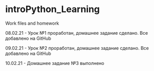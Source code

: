 # introPython_Learning
Work files and homework

08.02.21 - Урок №1 проработан, домашнее задание сделано. Все добавлено на GitHub

09.02.21 - Урок №2 проработан, домашнее задание сделано. Все добавлено на GitHub

10.02.21 - Домашнее задание №3 выполнено
